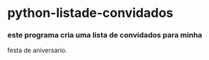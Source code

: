
# python-listade-convidados

### este programa cria uma lista de convidados para minha 
festa de aniversario.

